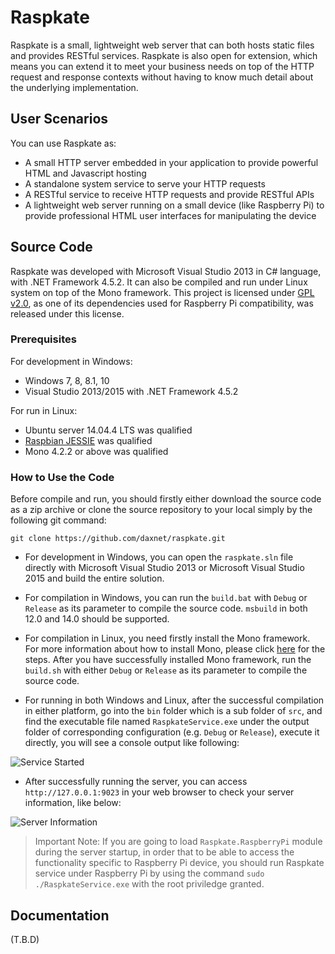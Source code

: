 # Raspkate
Raspkate is a small, lightweight web server that can both hosts static files and provides RESTful services. Raspkate is also open for extension, which means you can extend it to meet your business needs on top of the HTTP request and response contexts without having to know much detail about the underlying implementation.

User Scenarios
--
You can use Raspkate as:

- A small HTTP server embedded in your application to provide powerful HTML and Javascript hosting
- A standalone system service to serve your HTTP requests
- A RESTful service to receive HTTP requests and provide RESTful APIs
- A lightweight web server running on a small device (like Raspberry Pi) to provide professional HTML user interfaces for manipulating the device

Source Code
--
Raspkate was developed with Microsoft Visual Studio 2013 in C# language, with .NET Framework 4.5.2. It can also be compiled and run under Linux system on top of the Mono framework. This project is licensed under [GPL v2.0](http://www.gnu.org/licenses/old-licenses/gpl-2.0.en.html), as one of its dependencies used for Raspberry Pi compatibility, was released under this license.

### Prerequisites
For development in Windows:

- Windows 7, 8, 8.1, 10
- Visual Studio 2013/2015 with .NET Framework 4.5.2

For run in Linux:

- Ubuntu server 14.04.4 LTS was qualified
- [Raspbian JESSIE](https://www.raspberrypi.org/downloads/raspbian/) was qualified
- Mono 4.2.2 or above was qualified

### How to Use the Code
Before compile and run, you should firstly either download the source code as a zip archive or clone the source repository to your local simply by the following git command:

`git clone https://github.com/daxnet/raspkate.git`

- For development in Windows, you can open the `raspkate.sln` file directly with Microsoft Visual Studio 2013 or Microsoft Visual Studio 2015 and build the entire solution. 

- For compilation in Windows, you can run the `build.bat` with `Debug` or `Release` as its parameter to compile the source code. `msbuild` in both 12.0 and 14.0 should be supported.

- For compilation in Linux, you need firstly install the Mono framework. For more information about how to install Mono, please click [here](http://www.mono-project.com/docs/compiling-mono/linux/) for the steps. After you have successfully installed Mono framework, run the `build.sh` with either `Debug` or `Release` as its parameter to compile the source code.

- For running in both Windows and Linux, after the successful compilation in either platform, go into the `bin` folder which is a sub folder of `src`, and find the executable file named `RaspkateService.exe` under the output folder of corresponding configuration (e.g. `Debug` or `Release`), execute it directly, you will see a console output like following:

![Service Started](https://raw.githubusercontent.com/wiki/daxnet/raspkate/img/ServiceStarted.png)

- After successfully running the server, you can access `http://127.0.0.1:9023` in your web browser to check your server information, like below:
 
![Server Information](https://raw.githubusercontent.com/wiki/daxnet/raspkate/img/Congrats.png)

> Important Note: If you are going to load `Raspkate.RaspberryPi` module during the server startup, in order that to be able to access the functionality specific to Raspberry Pi device, you should run Raspkate service under Raspberry Pi by using the command `sudo ./RaspkateService.exe` with the root priviledge granted.

Documentation
--
(T.B.D)